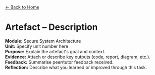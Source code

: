 [← Back to Home](../../../index.html)

# Artefact – Description

**Module:** Secure System Architecture  
**Unit:** Specify unit number here  
**Purpose:** Explain the artefact's goal and context.  
**Evidence:** Attach or describe key outputs (code, report, diagram, etc.).  
**Feedback:** Summarise peer/tutor feedback received.  
**Reflection:** Describe what you learned or improved through this task.
